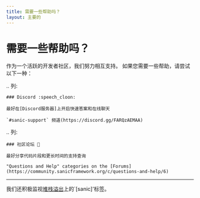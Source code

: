 ```yaml
---
title: 需要一些帮助吗？
layout: 主要的
---
```


# 需要一些帮助吗？

作为一个活跃的开发者社区，我们努力相互支持。 如果您需要一些帮助，请尝试以下一种：

.. 列:

```
### Discord :speech_cloon:

最好在[Discord服务器]上开启快速答案和在线聊天

`#sanic-support` 频道(https://discord.gg/FARQzAEMAA)
```

.. 列:

```
### 社区论坛 👥

最好分享代码片段和更长时间的支持查询

"Questions and Help" categories on the [Forums](https://community.sanicframework.org/c/questions-and-help/6)
```

***

我们还积极监视[堆栈溢出](https://stackoverflow.com/questions/tagged/sanic)上的\`[sanic]'标签。
